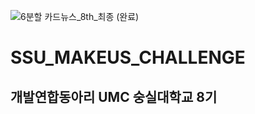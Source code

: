 ![6분할 카드뉴스_8th_최종 (완료)](https://github.com/user-attachments/assets/4d13b274-142c-46d2-bf25-f088043a6c4a)

# SSU_MAKEUS_CHALLENGE

## 개발연합동아리 UMC 숭실대학교 8기
